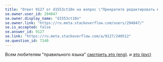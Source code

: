 ```yaml
---
title: "Ответ 9127 от d1553ct10n на вопрос \"Прекратите редактировать мои «хрен» и «фиг»! >:(\""
se.owner.user_id: 294847
se.owner.display_name: "d1553ct10n"
se.owner.link: "https://ru.meta.stackoverflow.com/users/294847/"
se.is_accepted: false
se.answer_id: 9127
se.link: "https://ru.meta.stackoverflow.com/a/9127/240512"
se.question_id: 7140
---
```

Всем любителям "правильного  языка" [смотреть это (eng)](https://youtu.be/CNk_kzQCclo). и [это (рус)](https://www.youtube.com/watch?v=XDCwsm3VEpw)
